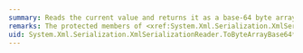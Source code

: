 ```yaml
---
summary: Reads the current value and returns it as a base-64 byte array.
remarks: The protected members of <xref:System.Xml.Serialization.XmlSerializationReader> are intended for use by derived classes that are used internally within the .NET Framework XML serialization infrastructure.
uid: System.Xml.Serialization.XmlSerializationReader.ToByteArrayBase64*
---
```

